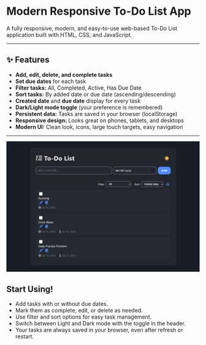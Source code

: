 # Modern Responsive To-Do List App

A fully responsive, modern, and easy-to-use web-based To-Do List application built with HTML, CSS, and JavaScript.

---

## ✨ Features

- **Add, edit, delete, and complete tasks**
- **Set due dates** for each task
- **Filter tasks:** All, Completed, Active, Has Due Date
- **Sort tasks:** By added date or due date (ascending/descending)
- **Created date** and **due date** display for every task
- **Dark/Light mode toggle** (your preference is remembered)
- **Persistent data:** Tasks are saved in your browser (localStorage)
- **Responsive design:** Looks great on phones, tablets, and desktops
- **Modern UI:** Clean look, icons, large touch targets, easy navigation

---
![Alt text](to-do.png)

## **Start Using!**

   - Add tasks with or without due dates.
   - Mark them as complete, edit, or delete as needed.
   - Use filter and sort options for easy task management.
   - Switch between Light and Dark mode with the toggle in the header.
   - Your tasks are always saved in your browser, even after refresh or restart.



